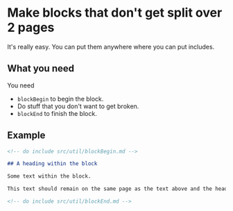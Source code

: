 <!-- Copyright (C) 2023  Kevin Sandom -->
# Make blocks that don't get split over 2 pages

It's really easy. You can put them anywhere where you can put includes.

## What you need

You need

* `blockBegin` to begin the block.
* Do stuff that you don't want to get broken.
* `blockEnd` to finish the block.

## Example

```markdown
<!-- do include src/util/blockBegin.md -->

## A heading within the block

Some text within the block.

This text should remain on the same page as the text above and the heading.

<!-- do include src/util/blockEnd.md -->
```
